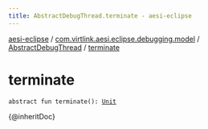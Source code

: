 ```yaml
---
title: AbstractDebugThread.terminate - aesi-eclipse
---
```


[aesi-eclipse](../../index.html) / [com.virtlink.aesi.eclipse.debugging.model](../index.html) / [AbstractDebugThread](index.html) / [terminate](.)

# terminate

`abstract fun terminate(): `[`Unit`](https://kotlinlang.org/api/latest/jvm/stdlib/kotlin/-unit/index.html)

{@inheritDoc}

